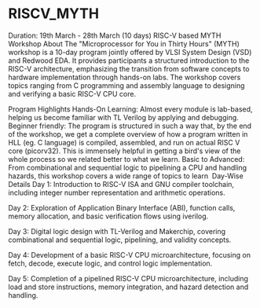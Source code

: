 # RISCV_MYTH 
Duration: 19th March - 28th March (10 days) 
RISC-V based MYTH Workshop
About
The "Microprocessor for You in Thirty Hours" (MYTH) workshop is a 10-day program jointly offered by VLSI System Design (VSD) and Redwood EDA. It provides participants a structured introduction to the RISC-V architecture, emphasizing the transition from software concepts to hardware implementation through hands-on labs. The workshop covers topics ranging from C programming and assembly language to designing and verifying a basic RISC-V CPU core. ​

Program Highlights
Hands-On Learning: Almost every module is lab-based, helping us become familiar with TL Verilog by applying and debugging.
Beginner friendly: The program is structured in such a way that, by the end of the workshop, we get a complete overview of how a program written in HLL (eg. C language) is compiled, assembled, and run on actual RISC V core (picorv32). This is immensely helpful in getting a bird's view of the whole process so we related better to what we learn.
Basic to Advanced: From combinational and sequential logic to pipelining a CPU and handling hazards, this workshop covers a wide range of topics to learn
​
Day-Wise Details
Day 1: Introduction to RISC-V ISA and GNU compiler toolchain, including integer number representation and arithmetic operations.​

Day 2: Exploration of Application Binary Interface (ABI), function calls, memory allocation, and basic verification flows using iverilog.​

Day 3: Digital logic design with TL-Verilog and Makerchip, covering combinational and sequential logic, pipelining, and validity concepts.​

Day 4: Development of a basic RISC-V CPU microarchitecture, focusing on fetch, decode, execute logic, and control logic implementation.​

Day 5: Completion of a pipelined RISC-V CPU microarchitecture, including load and store instructions, memory integration, and hazard detection and handling. 
